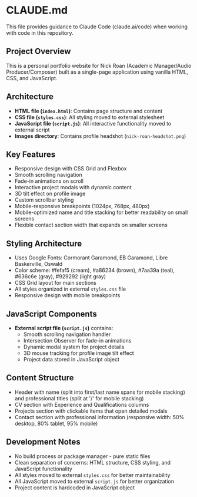 # CLAUDE.md

This file provides guidance to Claude Code (claude.ai/code) when working with code in this repository.

## Project Overview

This is a personal portfolio website for Nick Roan (Academic Manager/Audio Producer/Composer) built as a single-page application using vanilla HTML, CSS, and JavaScript.

## Architecture

- **HTML file (`index.html`)**: Contains page structure and content
- **CSS file (`styles.css`)**: All styling moved to external stylesheet
- **JavaScript file (`script.js`)**: All interactive functionality moved to external script
- **Images directory**: Contains profile headshot (`nick-roan-headshot.png`)

## Key Features

- Responsive design with CSS Grid and Flexbox
- Smooth scrolling navigation
- Fade-in animations on scroll
- Interactive project modals with dynamic content
- 3D tilt effect on profile image
- Custom scrollbar styling
- Mobile-responsive breakpoints (1024px, 768px, 480px)
- Mobile-optimized name and title stacking for better readability on small screens
- Flexible contact section width that expands on smaller screens

## Styling Architecture

- Uses Google Fonts: Cormorant Garamond, EB Garamond, Libre Baskerville, Oswald
- Color scheme: #fefaf5 (cream), #a86234 (brown), #7aa39a (teal), #636c6e (gray), #929292 (light gray)
- CSS Grid layout for main sections
- All styles organized in external `styles.css` file
- Responsive design with mobile breakpoints

## JavaScript Components

- **External script file (`script.js`)** contains:
  - Smooth scrolling navigation handler
  - Intersection Observer for fade-in animations
  - Dynamic modal system for project details
  - 3D mouse tracking for profile image tilt effect
  - Project data stored in JavaScript object

## Content Structure

- Header with name (split into first/last name spans for mobile stacking) and professional titles (split at '/' for mobile stacking)
- CV section with Experience and Qualifications columns
- Projects section with clickable items that open detailed modals
- Contact section with professional information (responsive width: 50% desktop, 80% tablet, 95% mobile)

## Development Notes

- No build process or package manager - pure static files
- Clean separation of concerns: HTML structure, CSS styling, and JavaScript functionality
- All styles moved to external `styles.css` for better maintainability
- All JavaScript moved to external `script.js` for better organization
- Project content is hardcoded in JavaScript object

